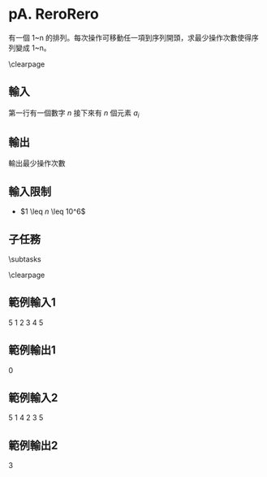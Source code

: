 # pA. ReroRero

有一個 1~n 的排列。每次操作可移動任一項到序列開頭，求最少操作次數使得序列變成 1~n。


\clearpage

## 輸入
第一行有一個數字 $n$
接下來有 $n$ 個元素 $a_i$

## 輸出
輸出最少操作次數

## 輸入限制
 - $1 \leq $n$ \leq 10^6$

## 子任務
\subtasks

\clearpage

## 範例輸入1
5
1 2 3 4 5

## 範例輸出1
0

## 範例輸入2
5
1 4 2 3 5

## 範例輸出2
3
